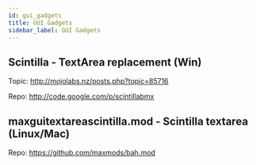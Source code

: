 ```yaml
---
id: gui_gadgets
title: GUI Gadgets
sidebar_label: GUI Gadgets
---
```


## Scintilla - TextArea replacement (Win)
Topic: http://mojolabs.nz/posts.php?topic=85716

Repo: http://code.google.com/p/scintillabmx

## maxguitextareascintilla.mod - Scintilla textarea (Linux/Mac)
Repo: https://github.com/maxmods/bah.mod
